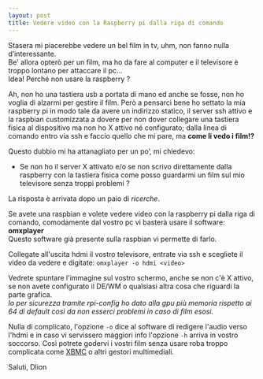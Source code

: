 ```yaml
---
layout: post
title: Vedere video con la Raspberry pi dalla riga di comando
---
```

Stasera mi piacerebbe vedere un bel film in tv, uhm, non fanno nulla d’interessante.   
Be' allora opterò per un film, ma ho da fare al computer e il televisore è troppo lontano per attaccare il pc...   
Idea! Perché non usare la raspberry ?

Ah, non ho una tastiera usb a portata di mano ed anche se fosse, non ho voglia di alzarmi per gestire il film. Però a pensarci bene ho settato la mia raspberry pi in modo tale da avere un indirizzo statico, il server ssh attivo e la raspbian customizzata a dovere per non dover collegare una tastiera fisica al dispositivo ma non ho X attivo né configurato; dalla linea di comando entro via ssh e faccio quello che mi pare, ma **come li vedo i film!?**

Questo dubbio mi ha attanagliato per un po’, mi chiedevo:

* Se non ho il server X attivato e/o se non scrivo direttamente dalla raspberry con la tastiera fisica come posso guardarmi un film sul mio televisore senza troppi problemi ?

La risposta è arrivata dopo un paio di _ricerche_.

Se avete una raspbian e volete vedere video con la raspberry pi dalla riga di comando, comodamente dal vostro pc vi basterà usare il software: **omxplayer**   
Questo software già presente sulla raspbian vi permette di farlo.

Collegate all'uscita hdmi il vostro televisore, entrate via ssh e scegliete il video da vedere e digitate: `omxplayer -o hdmi <video>`

Vedrete spuntare l'immagine sul vostro schermo, anche se non c'è X attivo, se non avete configurato il DE/WM o qualsiasi altra cosa che riguardi la parte grafica.   
_Io per sicurezza tramite rpi-config ho dato alla gpu più memoria rispetto ai 64 di default così da non esserci problemi in caso di film esosi._

Nulla di complicato, l'opzione `-o` dice al software di redigere l'audio verso l'hdmi e in caso vi servissero maggiori info l'opzione `-h` arriva in vostro soccorso. Così potrete godervi i vostri film senza usare roba troppo complicata come [XBMC](http://xbmc.org/) o altri gestori multimediali.

Saluti, Dlion
